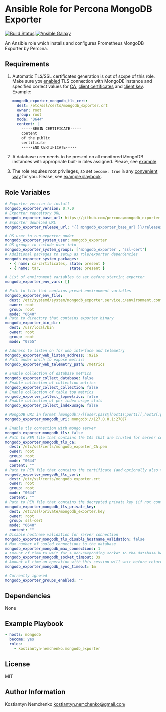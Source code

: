 # Ansible Role for Percona MongoDB Exporter

[![Build Status](https://travis-ci.org/kostiantyn-nemchenko/ansible-role-mongodb-exporter.svg?branch=master)](https://travis-ci.org/kostiantyn-nemchenko/ansible-role-mongodb-exporter)
[![Ansible Galaxy](https://img.shields.io/badge/galaxy-kostiantyn--nemchenko.mongodb__exporter-blue.svg)](https://galaxy.ansible.com/kostiantyn-nemchenko/mongodb_exporter)

An Ansible role which installs and configures Prometheus MongoDB Exporter by Percona.

## Requirements

1) Automatic TLS/SSL certificates generation is out of scope of this role. Make sure you [enabled](https://github.com/kostiantyn-nemchenko/ansible-role-mongodb-exporter/blob/master/defaults/main.yml#L54) TLS connection with MongoDB instance and specified correct values for [CA](https://github.com/kostiantyn-nemchenko/ansible-role-mongodb-exporter/blob/master/defaults/main.yml#L61), [client certificates](https://github.com/kostiantyn-nemchenko/ansible-role-mongodb-exporter/blob/master/defaults/main.yml#L68) and [client key](https://github.com/kostiantyn-nemchenko/ansible-role-mongodb-exporter/blob/master/defaults/main.yml#L75). Example:

    ```yaml
    mongodb_exporter_mongodb_tls_cert:
      dest: /etc/ssl/certs/mongodb_exporter.crt
      owner: root
      group: root
      mode: "0644"
      content: |
        -----BEGIN CERTIFICATE-----
        content 
        of the public 
        certificate
        -----END CERTIFICATE-----
    ```

2) A database user needs to be present on all monitored MongoDB instances with appropriate buit-in roles assigned. Please, see [example](https://github.com/percona/mongodb_exporter#flags).

3) The role requires root privileges, so set `become: true` in any [convenient way](https://docs.ansible.com/ansible/latest/user_guide/become.html) for you. Please, see [example playbook](https://github.com/kostiantyn-nemchenko/ansible-role-mongodb-exporter#example-playbook).


## Role Variables
```yaml
# Exporter version to install
mongodb_exporter_version: 0.7.0
# Exporter repository URL
mongodb_exporter_base_url: https://github.com/percona/mongodb_exporter
# Exporter download URL
mongodb_exporter_release_url: "{{ mongodb_exporter_base_url }}/releases/download/v{{ mongodb_exporter_version }}/mongodb_exporter-{{ mongodb_exporter_version }}.{{ ansible_system |lower }}-amd64.tar.gz"

# OS user to run exporter under
mongodb_exporter_system_user: mongodb_exporter
# OS groups to include user into
mongodb_exporter_system_groups: ['mongodb_exporter', 'ssl-cert']
# Additional packages to setup as role/exporter dependencies
mongodb_exporter_system_packages:
  - { name: ca-certificates, state: present }
  - { name: tar,             state: present }

# List of environment variables to set before starting exporter
mongodb_exporter_env_vars: []

# Path to file that contains preset environment variables
mongodb_exporter_env_file:
  dest: /etc/systemd/system/mongodb_exporter.service.d/environment.conf
  owner: root
  group: root
  mode: "0640"
# Path to directory that contains exporter binary
mongodb_exporter_bin_dir:
  dest: /usr/local/bin
  owner: root
  group: root
  mode: "0755"

# Address to listen on for web interface and telemetry
mongodb_exporter_web_listen_address: :9216
# Path under which to expose metrics
mongodb_exporter_web_telemetry_path: /metrics

# Enable collection of database metrics
mongodb_exporter_collect_database: false
# Enable collection of collection metrics
mongodb_exporter_collect_collection: false
# Enable collection of table top metrics
mongodb_exporter_collect_topmetrics: false
# Enable collection of per index usage stats
mongodb_exporter_collect_indexusage: false

# MongoDB URI in format [mongodb://][user:pass@]host1[:port1][,host2[:port2],...][/database][?options]
mongodb_exporter_mongodb_uri: mongodb://127.0.0.1:27017

# Enable tls connection with mongo server
mongodb_exporter_mongodb_tls: false
# Path to PEM file that contains the CAs that are trusted for server connections
mongodb_exporter_mongodb_tls_ca:
  dest: /etc/ssl/certs/mongodb_exporter_CA.pem
  owner: root
  group: root
  mode: "0644"
  content: ""
# Path to PEM file that contains the certificate (and optionally also the decrypted private key in PEM format)
mongodb_exporter_mongodb_tls_cert:
  dest: /etc/ssl/certs/mongodb_exporter.crt
  owner: root
  group: root
  mode: "0644"
  content: ""
# Path to PEM file that contains the decrypted private key (if not contained in mongodb.tls-cert file)
mongodb_exporter_mongodb_tls_private_key:
  dest: /etc/ssl/private/mongodb_exporter.key
  owner: root
  group: ssl-cert
  mode: "0640"
  content: ""
# Disable hostname validation for server connection
mongodb_exporter_mongodb_tls_disable_hostname_validation: false
# Max number of pooled connections to the database
mongodb_exporter_mongodb_max_connections: 1
# Amount of time to wait for a non-responding socket to the database before it is forcefully closed
mongodb_exporter_mongodb_socket_timeout: 3s
# Amount of time an operation with this session will wait before returning an error in case a connection to a usable server can't be established
mongodb_exporter_mongodb_sync_timeout: 1m

# Currently ignored
mongodb_exporter_groups_enabled: ""
```

## Dependencies
None

## Example Playbook
```yaml
- hosts: mongodb
  become: yes
  roles:
    - kostiantyn-nemchenko.mongodb_exporter
```

## License
MIT

## Author Information
Kostiantyn Nemchenko kostiantyn.nemchenko@gmail.com
